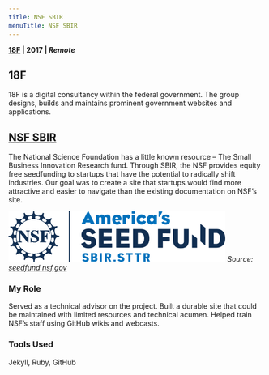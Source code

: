 ```yaml
---
title: NSF SBIR
menuTitle: NSF SBIR
---
```

**[18F](https://18f.gsa.gov/) | 2017 | _Remote_**

## 18F
18F is a digital consultancy within the federal government. The group designs, builds and maintains prominent government websites and applications.

## [NSF SBIR](https://seedfund.nsf.gov)
The National Science Foundation has a little known resource – The Small Business Innovation Research fund. Through SBIR, the NSF provides equity free seedfunding to startups that have the potential to radically shift industries. Our goal was to create a site that startups would find more attractive and easier to navigate than the existing documentation on NSF’s site.

![Seedfund logo](./../../seedfund.svg)
_Source: [seedfund.nsf.gov](https://seedfund.nsf.gov)_

### My Role

Served as a technical advisor on the project. Built a durable site that could be maintained with limited resources and technical acumen. Helped train NSF’s staff using GitHub wikis and webcasts.

### Tools Used
Jekyll, Ruby, GitHub